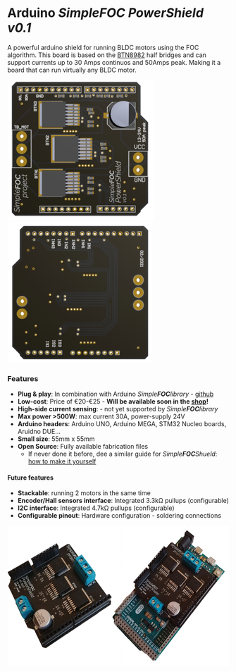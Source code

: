 # Arduino *Simple**FOC** PowerShield* *v0.1* 
A powerful arduino shield for running BLDC motors using the FOC algorithm. This board is based on the [BTN8982](https://www.infineon.com/dgdl/Infineon-BTN8982TA-DS-v01_00-EN.pdf?fileId=db3a30433fa9412f013fbe32289b7c17) half bridges and can support currents up to 30 Amps continuos and 50Amps peak. Making it a board that can run virtually any BLDC motor.

<p align="">
<img src="images/top.png"  height="320px"><img src="images/bottom.png"  height="320px">
</p>

### Features
- **Plug & play**: In combination with Arduino *Simple**FOC**library* - [github](https://github.com/simplefoc/Arduino-FOC)
- **Low-cost**: Price of €20-€25 -  **Will be available soon in the [shop](https://simplefoc.com/shop)!**
- **High-side current sensing**: - not yet supported by *Simple**FOC**library*
- **Max power >500W**: max current 30A, power-supply 24V
- **Arduino headers**: Arduino UNO, Arduino MEGA, STM32 Nucleo boards, Aruidno DUE...
- **Small size**: 55mm x 55mm
- **Open Source**: Fully available fabrication files  
    - If never done it before, dee a similar guide for *Simple**FOC**Shueld*:  [how to make it yourself](https://docs.simplefoc.com/arduino_simplefoc_shield_fabrication)
#### Future features
- **Stackable**: running 2 motors in the same time
- **Encoder/Hall sensors interface**: Integrated 3.3kΩ pullups (configurable)
- **I2C interface**: Integrated 4.7kΩ pullups (configurable)
- **Configurable pinout**: Hardware configuration - soldering connections


<p align="">
<img src="images/small.jpg"  height="320px">
</p>